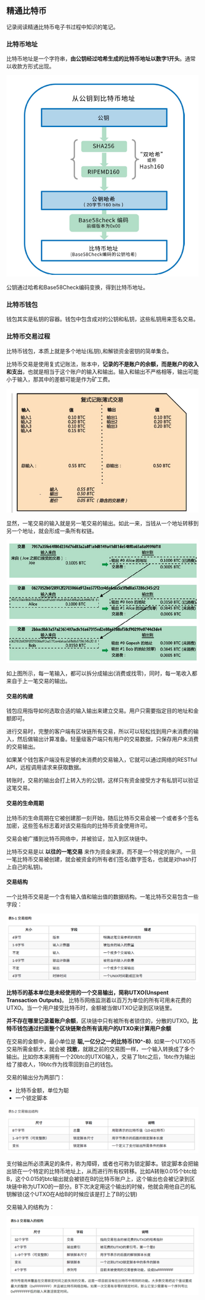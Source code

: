 ## 精通比特币
记录阅读精通比特币电子书过程中知识的笔记。


### 比特币地址
比特币地址是一个字符串，**由公钥经过哈希生成的比特币地址以数字1开头**。通常以收款方形式出现。

![](image/bitcoin2.png)

公钥通过哈希和Base58Check编码变换，得到比特币地址。

### 比特币钱包
钱包其实是私钥的容器。钱包中包含成对的公钥和私钥，这些私钥用来签名交易。

### 比特币交易过程
比特币钱包，本质上就是多个地址(私钥),和解锁资金密钥的简单集合。

比特币交易是使用复式记账法，账本中，**记录的不是账户的余额，而是账户的收入和支出**，也就是相当于这个账户的输入和输出。输入和输出不严格相等，输出可能小于输入，那其中的差额可能是作为矿工费。

![](image/bitcoin0.png)

显然，一笔交易的输入就是另一笔交易的输出。如此一来，当钱从一个地址转移到另一个地址，就会形成一条所有权链。

![](image/bitcoin1.png)

如上图所示，每一笔输入，都可以拆分成输出(消费或找零)，同时，每一笔收入都来自于上一笔交易的输出。

#### 交易的构建
钱包应用指导如何选取合适的输入输出来建立交易。用户只需要指定目的地址和金额即可。

进行交易时，完整的客户端有区块链所有交易，所以可以轻松找到用户未消费的输入，然后做输出计算准备。轻量级客户端只有用户的交易数据，只保存用户未消费的交易输出。

如果某个钱包客户端没有足够的未消费的交易输入，它就可以通过网络的RESTful API，远程调用请求来获取数据。

转账时，交易的输出会打上转入方的公钥，这样只有资金接受方才有私钥可以验证这笔交易。

#### 交易的生命周期
比特币的生命周期在它被创建那一刻开始，随后比特币交易会被一个或者多个签名加密，这些签名标志着对该交易指向的比特币资金使用许可。

交易会被广播到比特币网络中，并被验证，加入到区块链中。

比特币交易是以 **以往的一笔交易** 来作为资金来源，而不是一个特定的账户。一旦一笔比特币交易被创建，就会被资金的所有者们签名(数字签名，也就是对hash打上自己的私钥)。

#### 交易结构
一个比特币交易是一个含有输入值和输出值的数据结构。一笔比特币交易包含一些字段：

![](image/bitcoin3.png)

**比特币的基本单位是未经使用的一个交易输出，简称UTXO(Unspent Transaction Outputs)**。 比特币网络监测着以百万为单位的所有可用未花费的UTXO。当一个用户接受比特币时，金额被当做UTXO记录到区块链里。

**并不存在哪里记录着账户余额**，区块链中只有被所有者锁住的，分散的UTXO。**比特币钱包通过扫面整个区块链聚合所有该用户的UTXO来计算用户余额**

在交易的金额中，最小单位是 **聪,一亿分之一的比特币(10^-8)**. 如果一个UTXO币交易所需金额大，就会被 **找散**，就跟之前的交易图一样，一个输入转换成了多个输出。比如你本来拥有一个20btc的UTXO输入，交易了1btc之后，1btc作为输出给了接收人，19btc作为找零回到自己的钱包。

交易的输出分为两部门：
 - 比特币金额，单位为聪
 - 一个锁定脚本

 ![](image/bitcoin4.png)

支付输出所必须满足的条件，称为障碍，或者也可称为锁定脚本。锁定脚本会把输出锁在一个特定的比特币地址上，从而进行所有权转移。比如A转账0.015个btc给B，这个0.015的btc输出就会被锁在B的比特币账户上，这个输出也会被记录到区块链中称为UTXO的一部分。B下次决定用这个输出的时候，他就会用他自己的私钥解锁(这个UTXO在A给B的时候应该是打上了B的公钥)


交易输入的结构为：

 ![](image/bitcoin5.png)
